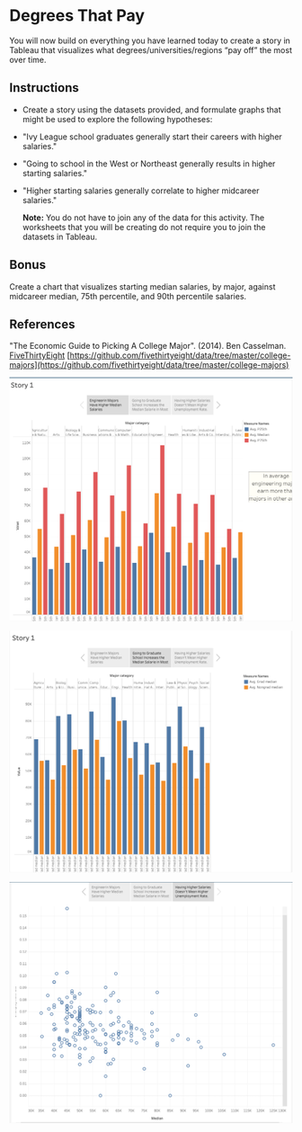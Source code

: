 # Degrees That Pay

You will now build on everything you have learned today to create a story in Tableau that visualizes what degrees/universities/regions “pay off” the most over time.

## Instructions

* Create a story using the datasets provided, and formulate graphs that might be used to explore the following hypotheses:

* "Ivy League school graduates generally start their careers with higher salaries."

* "Going to school in the West or Northeast generally results in higher starting salaries."

* "Higher starting salaries generally correlate to higher midcareer salaries."

    **Note:** You do not have to join any of the data for this activity. The worksheets that you will be creating do not require you to join the datasets in Tableau.

## Bonus

Create a chart that visualizes starting median salaries, by major, against midcareer median, 75th percentile, and 90th percentile salaries.

## References

"The Economic Guide to Picking A College Major". (2014). Ben Casselman. [FiveThirtyEight](https://fivethirtyeight.com/)
[https://github.com/fivethirtyeight/data/tree/master/college-majors](https://github.com/fivethirtyeight/data/tree/master/college-majors)

![image-20240729194051398](images/image-20240729194051398.png)

![image-20240729194100261](images/image-20240729194100261.png)

![image-20240729194125828](images/image-20240729194125828.png)

